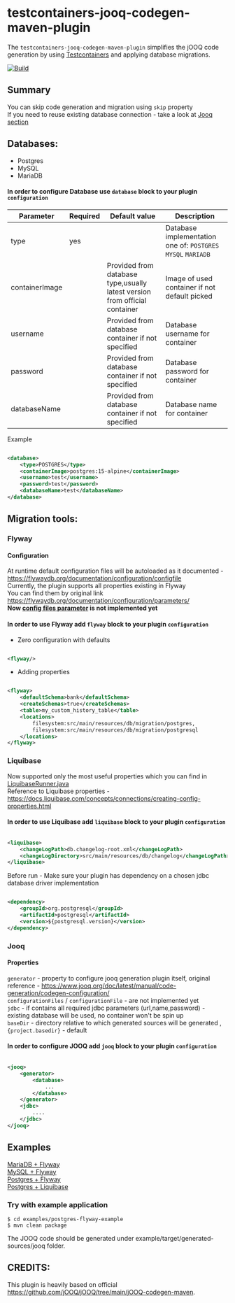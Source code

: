 # testcontainers-jooq-codegen-maven-plugin

The `testcontainers-jooq-codegen-maven-plugin` simplifies the jOOQ code generation
by using [Testcontainers](https://www.testcontainers.org/) and applying database migrations. <br/>

[![Build](https://github.com/testcontainers/testcontainers-jooq-codegen-maven-plugin/actions/workflows/build.yml/badge.svg)](https://github.com/testcontainers/testcontainers-jooq-codegen-maven-plugin/actions/workflows/build.yml)

## Summary

You can skip code generation and migration using `skip` property <br/>
If you need to reuse existing database connection - take a look at [Jooq section](#Jooq)

## Databases:

* Postgres
* MySQL
* MariaDB

#### In order to configure Database use `database` block to your plugin `configuration`

| Parameter      | Required | Default value                                                              | Description                                                    |
|----------------|----------|----------------------------------------------------------------------------|----------------------------------------------------------------|
| type           | yes      |                                                                            | Database implementation one of: `POSTGRES`  `MYSQL`  `MARIADB` |
| containerImage |          | Provided from database type,usually latest version from official container | Image of used container if not default picked                  |
| username       |          | Provided from database container if not specified                          | Database username for container                                |
| password       |          | Provided from database container if not specified                          | Database password for container                                |
| databaseName   |          | Provided from database container if not specified                          | Database name for container                                    |

Example

```xml

<database>
    <type>POSTGRES</type>
    <containerImage>postgres:15-alpine</containerImage>
    <username>test</username>
    <password>test</password>
    <databaseName>test</databaseName>
</database>
```

## Migration tools:

### Flyway

#### Configuration

At runtime default configuration files will be autoloaded as it documented -
https://flywaydb.org/documentation/configuration/configfile <br/>
Currently, the plugin supports all properties existing in Flyway <br/>
You can find them by original link <br/>
https://flywaydb.org/documentation/configuration/parameters/ <br/>
<b>Now [config files parameter](https://flywaydb.org/documentation/configuration/parameters/configFiles) is not
implemented yet</b> <br/>

#### In order to use Flyway add `flyway` block to your plugin `configuration`

- Zero configuration with defaults

```xml 

<flyway/>
```

- Adding properties

```xml

<flyway>
    <defaultSchema>bank</defaultSchema>
    <createSchemas>true</createSchemas>
    <table>my_custom_history_table</table>
    <locations>
        filesystem:src/main/resources/db/migration/postgres,
        filesystem:src/main/resources/db/migration/postgresql
    </locations>
</flyway>
```

### Liquibase

Now supported only the most useful properties which you can find in
[LiquibaseRunner.java](src/main/java/org/testcontainers/jooq/codegen/migration/runner/LiquibaseRunner.java) <br/>
Reference to Liquibase properties - https://docs.liquibase.com/concepts/connections/creating-config-properties.html

#### In order to use Liquibase add `liquibase` block to your plugin `configuration`

```xml

<liquibase>
    <changeLogPath>db.changelog-root.xml</changeLogPath>
    <changeLogDirectory>src/main/resources/db/changelog</changeLogPath>
</liquibase> 
```

Before run - Make sure your plugin has dependency on a chosen jdbc database driver implementation

```xml

<dependency>
    <groupId>org.postgresql</groupId>
    <artifactId>postgresql</artifactId>
    <version>${postgresql.version}</version>
</dependency>
```

### Jooq

#### Properties

`generator` - property to configure jooq generation plugin itself, original
reference - https://www.jooq.org/doc/latest/manual/code-generation/codegen-configuration/ <br/>
`configurationFiles` / `configurationFile` - are not implemented yet <br/>
`jdbc` - if contains all required jdbc parameters (url,name,password) -
existing database will be used, no container won't be spin up <br/>
`baseDir` - directory relative to which generated sources will be generated , `{project.basedir}` - default

#### In order to configure JOOQ add `jooq` block to your plugin `configuration`

```xml

<jooq>
    <generator>
        <database>
            ...
        </database>
    </generator>
    <jdbc>
        ....
    </jdbc>
</jooq>
```

## Examples

[MariaDB + Flyway](examples/mariadb-flyway-example ) <br/>
[MySQL + Flyway](examples/mysql-flyway-example ) <br/>
[Postgres + Flyway](examples/postgres-flyway-example ) <br/>
[Postgres + Liquibase](examples/postgres-liquibase-example ) <br/>

### Try with example application

```shell
$ cd examples/postgres-flyway-example
$ mvn clean package
```

The JOOQ code should be generated under example/target/generated-sources/jooq folder.

## CREDITS:

This plugin is heavily based on official https://github.com/jOOQ/jOOQ/tree/main/jOOQ-codegen-maven.
